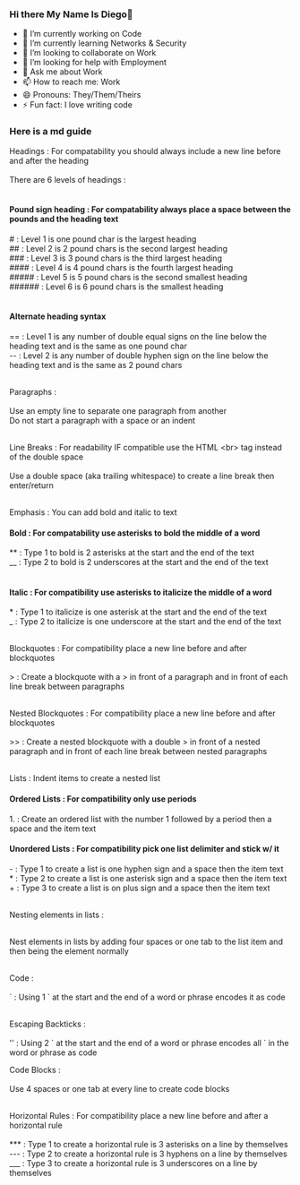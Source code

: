 
### Hi there My Name Is Diego👋

<!--
**Diego-Esquivel/Diego-Esquivel** is a ✨ _special_ ✨ repository because its `README.md` (this file) appears on your GitHub profile.

Here are some ideas to get you started:
-->
- 🔭 I’m currently working on Code
- 🌱 I’m currently learning Networks & Security
- 👯 I’m looking to collaborate on Work
- 🤔 I’m looking for help with Employment
- 💬 Ask me about Work
- 📫 How to reach me: Work
- 😄 Pronouns: They/Them/Theirs
- ⚡ Fun fact: I love writing code



### Here is a md guide

Headings : For compatability you should always include a new line before and after the heading  
<br>
There are 6 levels of headings :  
<br>

#### Pound sign heading : For compatability always place a space between the pounds and the heading text  

\# : Level 1 is one pound char is the largest heading  
\#\# : Level 2 is 2 pound chars is the second largest heading  
\#\#\# : Level 3 is 3 pound chars is the third largest heading  
\#\#\#\# : Level 4 is 4 pound chars is the fourth largest heading  
\#\#\#\#\# : Level 5 is 5 pound chars is the second smallest heading  
\#\#\#\#\#\# : Level 6 is 6 pound chars is the smallest heading  
<br>

#### Alternate heading syntax  

\=\= : Level 1 is any number of double equal signs on the line below the heading text and is the same as one pound char  
\-\- : Level 2 is any number of double hyphen sign on the line below the heading text and is the same as 2 pound chars  
<br>

Paragraphs :  
<br>
Use an empty line to separate one paragraph from another  
Do not start a paragraph with a space or an indent  
<br>         

Line Breaks : For readability IF compatible use the HTML \<br> tag instead of the double space  
<br>
         Use a double space \(aka trailing whitespace) to create a line break then enter/return  
<br>

Emphasis : You can add bold and italic to text  

#### Bold : For compatability use asterisks to bold the middle of a word  

\*\* : Type 1 to bold is 2 asterisks at the start and the end of the text  
\_\_ : Type 2 to bold is 2 underscores at the start and the end of the text  
<br>

#### Italic : For compatibility use asterisks to italicize the middle of a word  

\* : Type 1 to italicize is one asterisk at the start and the end of the text  
\_ : Type 2 to italicize is one underscore at the start and the end of the text  
<br>

Blockquotes : For compatibility place a new line before and after blockquotes  
<br>
\> : Create a blockquote with a \> in front of a paragraph and in front of each line break between paragraphs  
<br>

Nested Blockquotes : For compatibility place a new line before and after blockquotes  
<br>
\>\> : Create a nested blockquote with a double \> in front of a nested paragraph and in front of each line break between nested paragraphs  
<br>

Lists : Indent items to create a nested list
<br>

#### Ordered Lists : For compatibility only use periods  

1\. : Create an ordered list with the number 1 followed by a period then a space and the item text
<br>

#### Unordered Lists : For compatibility pick one list delimiter and stick w/ it  

\- : Type 1 to create a list is one hyphen sign and a space then the item text  
\* : Type 2 to create a list is one asterisk sign and a space then the item text  
\+ : Type 3 to create a list is on plus sign and a space then the item text  
<br>

Nesting elements in lists :  
<br>

Nest elements in lists by adding four spaces or one tab to the list item and then being the element normally  
<br>

Code :  
<br>
\` : Using 1 \` at the start and the end of a word or phrase encodes it as code  
<br>

Escaping Backticks :  
<br>
\'\' : Using 2 \` at the start and the end of a word or phrase encodes all \` in the word or phrase as code
<br>

Code Blocks :  
<br>
Use 4 spaces or one tab at every line to create code blocks  
<br>

Horizontal Rules : For compatibility place a new line before and after a horizontal rule  
<br>
\*\*\* : Type 1 to create a horizontal rule is 3 asterisks on a line by themselves  
\-\-\- : Type 2 to create a horizontal rule is 3 hyphens on a line by themselves  
\_\_\_ : Type 3 to create a horizontal rule is 3 underscores on a line by themselves  

